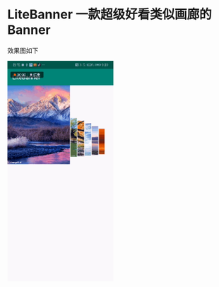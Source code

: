 # LiteBanner 一款超级好看类似画廊的Banner

效果图如下

<img src="https://raw.githubusercontent.com/yixi195/LiteBanner/master/app/screenshot/preview.gif" width="240">
